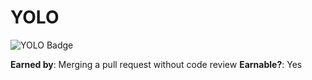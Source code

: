 # YOLO

![YOLO Badge](/images/yolo-default.png)

**Earned by**: Merging a pull request without code review
**Earnable?**: Yes
